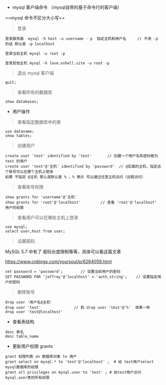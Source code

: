 - mysql 客户端命令 （mysql自带的基于命令行的客户端）

==mysql 命令不区分大小写==

>  登录

```mysql
登录服务器  mysql -h host -u username - p  指定主机和用户名     // 不用 -p 的话 默认是 -p localhost

登录当前主机 mysql -u root -p 

登录其他主机 mysql -h love.oshell.site -u root -p

```

>  退出 mysql 客户端

```mysql
quit;
```

>  查看所有的数据库

```mysql
show databases;
```

- 用户操作

>  查看指定数据库中的表

```
use dataname;
show tables;
```

>  创建用户

```mysql
create user 'test' identified by 'test'       // 创建一个用户名和密码都为 test 的用户
create user 'test'@'主机' identified by 'password'  // @后面的主机，指定这个账号可以在哪个主机上使用
如果 不指定 @主机 那么就默认是 % ，% 表示 可以通过任意主机访问（远程访问）
```

>  查看账号权限

```mysql
show grants for 'username'@'主机'   
show grants for 'root'@'localhost'         // 查看 'root'@'localhost'  用户的权限
```

> 查看用户可以在哪些主机上登录

```mysql
use mysql;
select user,host from user;
```

>  设置密码

MySQL 5.7 中有了 密码长度限制等等，具体可以看这篇文章

https://www.cnblogs.com/yoursoul/p/6264059.html

```mysql
set password = 'password';        // 设置当前用户的密码   
SET PASSWORD FOR 'jeffrey'@'localhost' = 'auth_string';    // 设置指定用户的密码
```

>  删除账号

```mysql
drop user '用户名@主机'    
drop user 'test'               // 和 drop user 'test'@'%'  效果一样
drop user 'test@localhost'
```

- 查看表结构

```mysql
desc 表名
desc table_name
```

- 更新用户权限 grants 

```mysql
grant 权限列表 on 数据库对象 to 用户
grant select on mysql.* to 'test'@'localhost' ;  # 给 test用户select mysql数据库的权限
grant all privileges on mysql.user to 'test' ; # 给test用户访问mysql.user表的所有权限
```

